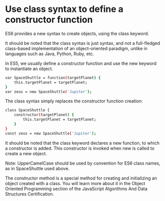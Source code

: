 # Use class syntax to define a constructor function

ES6 provides a new syntax to create objects, using the class keyword.

It should be noted that the class syntax is just syntax, and not a full-fledged class-based implementation of an object-oriented paradigm, unlike in languages such as Java, Python, Ruby, etc.

In ES5, we usually define a constructor function and use the new keyword to instantiate an object.

```sh
var SpaceShuttle = function(targetPlanet) {
    this.targetPlanet = targetPlanet;
}
var zeus = new SpaceShuttle('Jupiter');
```
The class syntax simply replaces the constructor function creation:

```sh
class SpaceShuttle {
    constructor(targetPlanet) {
        this.targetPlanet = targetPlanet;
    }
}
const zeus = new SpaceShuttle('Jupiter');
```
It should be noted that the class keyword declares a new function, to which a constructor is added. This constructor is invoked when new is called to create a new object.

Note: UpperCamelCase should be used by convention for ES6 class names, as in SpaceShuttle used above.

The constructor method is a special method for creating and initializing an object created with a class. You will learn more about it in the Object Oriented Programming section of the JavaScript Algorithms And Data Structures Certification.